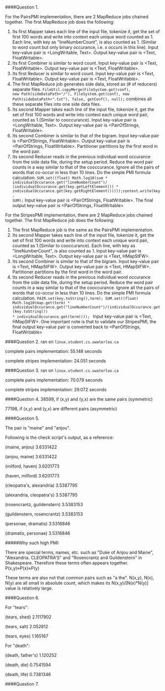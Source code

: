 ####Question 1.

For the PairsPMI implementation, there are 2 MapReduce jobs chained together. The first MapReduce job does the following: 

1. Its first Mapper takes each line of the input file, tokenize it, get the set of first 100 words and write into context each unique word counted as 1. Each line, with key as "lineNumberCount", is also counted as 1. (Similar to word count but only binary occurance, i.e. x occurs in this line). Input key-value pair is <LongWritable, Text>. Output key-value pair is <Text, FloatWritable>.
2. Its first Combiner is similar to word count. Input key-value pair is <Text, FloatWritable>. Output key-value pair is <Text, FloatWritable>.
3. Its first Reducer is similar to word count. Input key-value pair is <Text, FloatWritable>. Output key-value pair is <Text, FloatWritable>.
4. The first MapReduce job generates side data, stored as (# of reducers) separate files. <code>FileUtil.copyMerge(FileSystem.get(conf), new Path(sideDataPath+"/"), FileSystem.get(conf), new Path(sideDataPath+".txt"), false, getConf(), null);</code> combines all these separate files into one side data files. 
5. Its second Mapper takes each line of the input file, tokenize it, get the set of first 100 words and write into context each unique word pair, counted as 1.(Similar to cooccurance). Input key-value pair is <LongWritable, Text>. Output key-value pair is <PairOfStrings, FloatWritable>.
6. Its second Combiner is similar to that of the bigram. Input key-value pair is <PairOfStrings, FloatWritable>. Output key-value pair is <PairOfStrings, FloatWritable>. Partitioner partitions by the first word in the word pair.
7. Its second Reducer reads in the previous individual word occurance from the side data file, during the setup period. Reduce the word pair counts in a way similar to that of the cooccurance. Ignore all the pairs of words that co-occur in less than 10 lines. Do the simple PMI formula calculation.
<code>SUM.set((float) Math.log10(sum * individualOccurance.get("lineNumberCount")/ (individualOccurance.get(key.getLeftElement()) * individualOccurance.get(key.getRightElement()))));context.write(key, SUM);</code>
Input key-value pair is <PairOfStrings, FloatWritable>. The final output key-value pair is <PairOfStrings, FloatWritable>

For the StripesPMI implementation, there are 2 MapReduce jobs chained together. The first MapReduce job does the following: 

1. The first MapReduce job is the same as the PairsPMI implementation.
2. Its second Mapper takes each line of the input file, tokenize it, get the set of first 100 words and write into context each unique word pair, counted as 1.(Similar to cooccurance). Each line, with key as "lineNumberCount", is also counted as 1. Input key-value pair is <LongWritable, Text>. Output key-value pair is <Text, HMapStFW>.
3. Its second Combiner is similar to that of the bigram. Input key-value pair is <Text, HMapStFW>. Output key-value pair is <Text, HMapStFW>. Partitioner partitions by the first word in the word pair.
4. Its second Reducer reads in the previous individual word occurance from the side data file, during the setup period. Reduce the word pair counts in a way similar to that of the cooccurance. Ignore all the pairs of words that co-occur in less than 10 lines. Do the simple PMI formula calculation.
<code>PAIR.set(key.toString(),term);
SUM.set((float) Math.log10(map.get(term) * individualOccurance.get("lineNumberCount")/(individualOccurance.get(key.toString()) * individualOccurance.get(term)))); </code>
Input key-value pair is <Text, HMapStFW>. One important note is that to validate our StripesPMI, the final output key-value pair is converted back to <PairOfStrings, FloatWritable>






####Question 2.
ran on <code>linux.student.cs.uwaterloo.ca</code>

complete pairs implementation: 55.148 seconds

complete stripes implementation: 24.051 seconds

####Question 3.
ran on <code>linux.student.cs.uwaterloo.ca</code>

complete pairs implementation: 70.079 seconds

complete stripes implementation: 29.072 seconds

####Question 4.
38599, if (x,y) and (y,x) are the same pairs (symmetric)

77198, if (x,y) and (y,x) are different pairs (asymmetric)

####Question 5.

The pair is "maine" and "anjou". 

Following is the check script's output, as a reference:

(maine, anjou)	3.6331422

(anjou, maine)	3.6331422

(milford, haven)	3.6201773

(haven, milford)	3.6201773

(cleopatra's, alexandria)	3.5387795

(alexandria, cleopatra's)	3.5387795

(rosencrantz, guildenstern)	3.5383153

(guildenstern, rosencrantz)	3.5383153

(personae, dramatis)	3.5316846

(dramatis, personae)	3.5316846

#####Why such high PMI:

There are special terms, names, etc. such as "Duke of Anjou and Maine", "Alexandria. CLEOPATRA'S" and "Rosencrantz and Guildenstern" in Shakespeare. Therefore these terms often appears together. P(x,y)≈P(x)≈P(y)

These terms are also not that common pairs such as "a the". N(x,y), N(x), N(y) are all small in absolute count, which makes its N(x,y)/[N(x)*N(y)] value is relatively large. 

####Question 6.

For "tears":

(tears, shed)	2.1117902

(tears, salt)	2.052812

(tears, eyes)	1.165167

For "death":

(death, father's)	1.120252

(death, die)	0.7541594

(death, life)	0.7381346


####Question 7.



